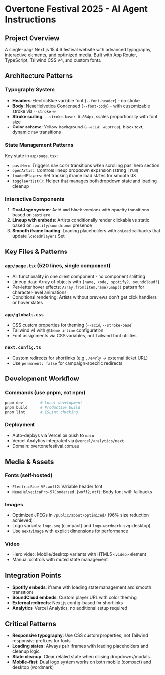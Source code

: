 # Overtone Festival 2025 - AI Agent Instructions

## Project Overview
A single-page Next.js 15.4.6 festival website with advanced typography, interactive elements, and optimized media. Built with App Router, TypeScript, Tailwind CSS v4, and custom fonts.

## Architecture Patterns

### Typography System
- **Headers**: ElectricBlue variable font (`--font-header`) - no stroke
- **Body**: NeueHelvetica Condensed (`--font-body`) - with customizable stroke via `--stroke-w`
- **Stroke scaling**: `--stroke-base: 0.864px`, scales proportionally with font size
- **Color scheme**: Yellow background (`--acid: #E8FF69`), black text, dynamic nav transitions

### State Management Patterns
Key state in `app/page.tsx`:
- `pastHero`: Triggers nav color transitions when scrolling past hero section
- `openArtist`: Controls lineup dropdown expansion (string | null)
- `loadedPlayers`: Set<string> tracking iframe load states for smooth UX
- `toggleArtist()`: Helper that manages both dropdown state and loading cleanup

### Interactive Components
1. **Dual-logo system**: Acid and black versions with opacity transitions based on `pastHero`
2. **Lineup with embeds**: Artists conditionally render clickable vs static based on `spotify`/`soundcloud` presence
3. **Smooth iframe loading**: Loading placeholders with `onLoad` callbacks that update `loadedPlayers` Set

## Key Files & Patterns

### `app/page.tsx` (520 lines, single component)
- All functionality in one client component - no component splitting
- Lineup data: Array of objects with `{name, code, spotify?, soundcloud?}`
- Per-letter hover effects: `Array.from(item.name).map()` pattern for character-level animations
- Conditional rendering: Artists without previews don't get click handlers or hover states

### `app/globals.css` 
- CSS custom properties for theming (`--acid`, `--stroke-base`)
- Tailwind v4 with `@theme inline` configuration
- Font assignments via CSS variables, not Tailwind font utilities

### `next.config.ts`
- Custom redirects for shortlinks (e.g., `/e4rly` → external ticket URL)
- Use `permanent: false` for campaign-specific redirects

## Development Workflow

### Commands (use pnpm, not npm)
```bash
pnpm dev        # Local development 
pnpm build      # Production build
pnpm lint       # ESLint checking
```

### Deployment
- Auto-deploys via Vercel on push to `main`
- Vercel Analytics integrated via `@vercel/analytics/next`
- Domain: overtonefestival.com.au

## Media & Assets

### Fonts (self-hosted)
- `ElectricBlue-VF.woff2`: Variable header font
- `NeueHelveticaPro-57Condensed.{woff2,otf}`: Body font with fallbacks

### Images
- Optimized JPEGs in `/public/about/optimized/` (96% size reduction achieved)
- Logo variants: `logo.svg` (compact) and `logo-wordmark.svg` (desktop)
- Use `next/image` with explicit dimensions for performance

### Video
- Hero video: Mobile/desktop variants with HTML5 `<video>` element
- Manual controls with muted state management

## Integration Points
- **Spotify embeds**: iframe with loading state management and smooth transitions
- **SoundCloud embeds**: Custom player URL with color theming
- **External redirects**: Next.js config-based for shortlinks
- **Analytics**: Vercel Analytics, no additional setup required

## Critical Patterns
- **Responsive typography**: Use CSS custom properties, not Tailwind responsive prefixes for fonts
- **Loading states**: Always pair iframes with loading placeholders and cleanup logic
- **State cleanup**: Clear related state when closing dropdowns/modals
- **Mobile-first**: Dual logo system works on both mobile (compact) and desktop (wordmark)
